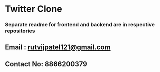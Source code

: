 # Twitter Clone

### Separate readme for frontend and backend are in respective repositories

## Email : rutvijpatel121@gmail.com
## Contact No: 8866200379
